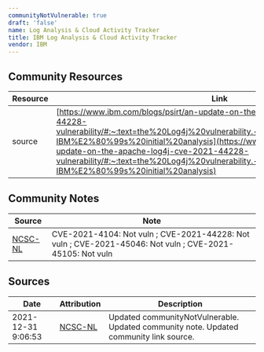 ```yaml
---
communityNotVulnerable: true
draft: 'false'
name: Log Analysis & Cloud Activity Tracker
title: IBM Log Analysis & Cloud Activity Tracker
vendor: IBM
---
```



## Community Resources
| Resource | Link |
| --- | --- |
| source | [https://www.ibm.com/blogs/psirt/an-update-on-the-apache-log4j-cve-2021-44228-vulnerability/#:~:text=the%20Log4j%20vulnerability.-,Products%20not%20Impacted,-IBM%E2%80%99s%20initial%20analysis](https://www.ibm.com/blogs/psirt/an-update-on-the-apache-log4j-cve-2021-44228-vulnerability/#:~:text=the%20Log4j%20vulnerability.-,Products%20not%20Impacted,-IBM%E2%80%99s%20initial%20analysis) |

## Community Notes
| Source | Note |
| --- | --- |
| [NCSC-NL](https://github.com/NCSC-NL/log4shell/blob/main/software/README.md) | CVE-2021-4104: Not vuln ; CVE-2021-44228: Not vuln ; CVE-2021-45046: Not vuln ; CVE-2021-45105: Not vuln </ul> |

## Sources
| Date | Attribution | Description |
| --- | --- | --- |
| 2021-12-31 9:06:53 | [NCSC-NL](https://github.com/NCSC-NL/log4shell/blob/main/software/README.md) | Updated communityNotVulnerable. Updated community note. Updated community link source.  |
